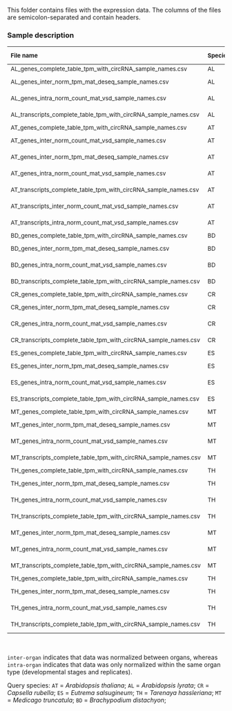 This folder contains files with the expression data. The columns of the files are semicolon-separated and contain headers.

### Sample description

| <sub> File name  </sub>                                       | <sub> Species </sub> | <sub> Expression estimation </sub> | <sub> Normalization </sub> | <sub> Metric </sub>    |
| :------------------------------------------------------------ | :------------------- | :--------------------------------- | :------------------------- | :--------------------- |
| <sub> AL_genes_complete_table_tpm_with_circRNA_sample_names.csv </sub>      | <sub> AL </sub>| <sub> Gene-level </sub> | <sub> none </sub>             | <sub> TPM </sub>       | 
| <sub> AL_genes_inter_norm_tpm_mat_deseq_sample_names.csv </sub>             | <sub> AL </sub>| <sub> Gene-level </sub> | <sub> DESeq inter-organ </sub>| <sub> TPM </sub>       | 
| <sub> AL_genes_intra_norm_count_mat_vsd_sample_names.csv </sub>             | <sub> AL </sub>| <sub> Gene-level </sub> | <sub> DESeq intra-organ </sub>| <sub> VST counts </sub>| 
| <sub> AL_transcripts_complete_table_tpm_with_circRNA_sample_names.csv </sub>| <sub> AL </sub>| <sub> Transcript-level </sub>| <sub> none </sub>        | <sub> TPM </sub>       | 
| <sub> AT_genes_complete_table_tpm_with_circRNA_sample_names.csv </sub>      | <sub> AT </sub>| <sub> Gene-level </sub>      | <sub> none </sub>        | <sub> TPM </sub>       | 
| <sub> AT_genes_inter_norm_count_mat_vsd_sample_names.csv </sub>             | <sub> AT </sub>| <sub> Gene-level </sub> | <sub> DESeq inter-organ </sub>| <sub> VST counts </sub>| 
| <sub> AT_genes_inter_norm_tpm_mat_deseq_sample_names.csv </sub>             | <sub> AT </sub>| <sub> Gene-level </sub> | <sub> DESeq inter-organ </sub>| <sub> TPM </sub>       | 
| <sub> AT_genes_intra_norm_count_mat_vsd_sample_names.csv </sub>             | <sub> AT </sub>|<sub> Transcript-level </sub>|<sub> DESeq intra-organ</sub>|<sub> VST counts</sub>| 
| <sub> AT_transcripts_complete_table_tpm_with_circRNA_sample_names.csv </sub>| <sub> AT </sub>|<sub> Transcript-level </sub> | <sub> none </sub>        | <sub> TPM </sub>       | 
| <sub> AT_transcripts_inter_norm_count_mat_vsd_sample_names.csv </sub>       | <sub> AT </sub>|<sub> Transcript-level </sub>|<sub> DESeq inter-organ</sub>|<sub> VST counts</sub>| 
| <sub> AT_transcripts_intra_norm_count_mat_vsd_sample_names.csv </sub>       | <sub> AT </sub>|<sub> Transcript-level </sub>|<sub> DESeq intra-organ</sub>|<sub> VST counts</sub>| 
| <sub> BD_genes_complete_table_tpm_with_circRNA_sample_names.csv </sub>      | <sub> BD </sub>| <sub> Gene-level </sub> | <sub> none </sub>             | <sub> TPM </sub>       | 
| <sub> BD_genes_inter_norm_tpm_mat_deseq_sample_names.csv </sub>             | <sub> BD </sub>| <sub> Gene-level </sub> | <sub> DESeq inter-organ </sub>| <sub> TPM </sub>       | 
| <sub> BD_genes_intra_norm_count_mat_vsd_sample_names.csv </sub>             | <sub> BD </sub>| <sub> Gene-level </sub> | <sub> DESeq intra-organ </sub>| <sub> VST counts </sub>| 
| <sub> BD_transcripts_complete_table_tpm_with_circRNA_sample_names.csv </sub>| <sub> BD </sub>| <sub> Transcript-level </sub>| <sub> none </sub>        | <sub> TPM </sub>       | 
| <sub> CR_genes_complete_table_tpm_with_circRNA_sample_names.csv </sub>      | <sub> CR </sub>| <sub> Gene-level </sub> | <sub> none </sub>             | <sub> TPM </sub>       | 
| <sub> CR_genes_inter_norm_tpm_mat_deseq_sample_names.csv </sub>             | <sub> CR </sub>| <sub> Gene-level </sub> | <sub> DESeq inter-organ </sub>| <sub> TPM </sub>       | 
| <sub> CR_genes_intra_norm_count_mat_vsd_sample_names.csv </sub>             | <sub> CR </sub>| <sub> Gene-level </sub> | <sub> DESeq intra-organ </sub>| <sub> VST counts </sub>| 
| <sub> CR_transcripts_complete_table_tpm_with_circRNA_sample_names.csv </sub>| <sub> CR </sub>| <sub> Transcript-level </sub>| <sub> none </sub>        | <sub> TPM </sub>       | 
| <sub> ES_genes_complete_table_tpm_with_circRNA_sample_names.csv </sub>      | <sub> ES </sub>| <sub> Gene-level </sub> | <sub> none </sub>             | <sub> TPM </sub>       | 
| <sub> ES_genes_inter_norm_tpm_mat_deseq_sample_names.csv </sub>             | <sub> ES </sub>| <sub> Gene-level </sub> | <sub> DESeq inter-organ </sub>| <sub> TPM </sub>       | 
| <sub> ES_genes_intra_norm_count_mat_vsd_sample_names.csv </sub>             | <sub> ES </sub>| <sub> Gene-level </sub> | <sub> DESeq intra-organ </sub>| <sub> VST counts </sub>| 
| <sub> ES_transcripts_complete_table_tpm_with_circRNA_sample_names.csv </sub>| <sub> ES </sub>| <sub> Transcript-level </sub>| <sub> none </sub>        | <sub> TPM </sub>       | 
| <sub> MT_genes_complete_table_tpm_with_circRNA_sample_names.csv </sub>      | <sub> MT </sub>| <sub> Gene-level </sub> | <sub> none </sub>             | <sub> TPM </sub>       | 
| <sub> MT_genes_inter_norm_tpm_mat_deseq_sample_names.csv </sub>             | <sub> MT </sub>| <sub> Gene-level </sub> | <sub> DESeq inter-organ </sub>| <sub> TPM </sub>       | 
| <sub> MT_genes_intra_norm_count_mat_vsd_sample_names.csv </sub>             | <sub> MT </sub>| <sub> Gene-level </sub> | <sub> DESeq intra-organ </sub>| <sub> VST counts </sub>| 
| <sub> MT_transcripts_complete_table_tpm_with_circRNA_sample_names.csv </sub>| <sub> MT </sub>| <sub> Transcript-level </sub>| <sub> none </sub>        | <sub> TPM </sub>       | 
| <sub> TH_genes_complete_table_tpm_with_circRNA_sample_names.csv </sub>      | <sub> TH </sub>| <sub> Gene-level </sub> | <sub> none </sub>             | <sub> TPM </sub>       | 
| <sub> TH_genes_inter_norm_tpm_mat_deseq_sample_names.csv </sub>             | <sub> TH </sub>| <sub> Gene-level </sub> | <sub> DESeq inter-organ </sub>| <sub> TPM </sub>       | 
| <sub> TH_genes_intra_norm_count_mat_vsd_sample_names.csv </sub>             | <sub> TH </sub>| <sub> Gene-level </sub> | <sub> DESeq intra-organ </sub>| <sub> VST counts </sub>| 
| <sub> TH_transcripts_complete_table_tpm_with_circRNA_sample_names.csv </sub>| <sub> TH </sub>| <sub> Transcript-level </sub>| <sub> none </sub>        | <sub> TPM </sub>       | 
| <sub> MT_genes_inter_norm_tpm_mat_deseq_sample_names.csv </sub>             | <sub> MT </sub>| <sub> Gene-level </sub> | <sub> DESeq inter-organ </sub>| <sub> TPM </sub>       | 
| <sub> MT_genes_intra_norm_count_mat_vsd_sample_names.csv </sub>             | <sub> MT </sub>| <sub> Gene-level </sub> | <sub> DESeq intra-organ </sub>| <sub> VST counts </sub>| 
| <sub> MT_transcripts_complete_table_tpm_with_circRNA_sample_names.csv </sub>| <sub> MT </sub>| <sub> Transcript-level </sub>| <sub> none </sub>        | <sub> TPM </sub>       | 
| <sub> TH_genes_complete_table_tpm_with_circRNA_sample_names.csv </sub>      | <sub> TH </sub>| <sub> Gene-level </sub> | <sub> none </sub>             | <sub> TPM </sub>       | 
| <sub> TH_genes_inter_norm_tpm_mat_deseq_sample_names.csv </sub>             | <sub> TH </sub>| <sub> Gene-level </sub> | <sub> DESeq inter-organ </sub>| <sub> TPM </sub>       | 
| <sub> TH_genes_intra_norm_count_mat_vsd_sample_names.csv </sub>             | <sub> TH </sub>| <sub> Gene-level </sub> | <sub> DESeq intra-organ </sub>| <sub> VST counts </sub>| 
| <sub> TH_transcripts_complete_table_tpm_with_circRNA_sample_names.csv </sub>| <sub> TH </sub>| <sub> Transcript-level </sub>| <sub> none </sub>        | <sub> TPM </sub>       | 


<br/>

`inter-organ` indicates that data was normalized between organs, whereas `intra-organ` indicates that data was only normalized within the same organ type (developmental stages and replicates).

Query species: `AT` = *Arabidopsis thaliana*; `AL` = *Arabidopsis lyrata*; `CR` = *Capsella rubella*; `ES` = *Eutrema salsugineum*; `TH` = *Tarenaya hassleriana*; `MT` = *Medicago truncatula*; `BD` = *Brachypodium distachyon*; 
